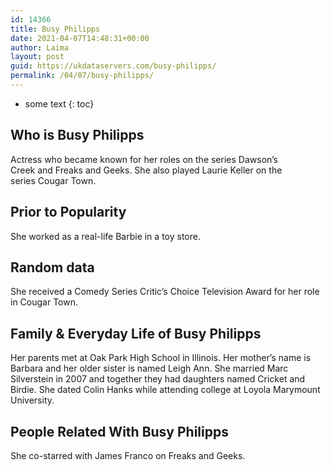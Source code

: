 ```yaml
---
id: 14366
title: Busy Philipps
date: 2021-04-07T14:48:31+00:00
author: Laima
layout: post
guid: https://ukdataservers.com/busy-philipps/
permalink: /04/07/busy-philipps/
---
```


* some text
{: toc}


## Who is Busy Philipps
                  
                  
                  
Actress who became known for her roles on the series Dawson&#8217;s Creek and Freaks and Geeks. She also played Laurie Keller on the series Cougar Town.
                  
              
            
              
            
                
                
                
## Prior to Popularity
                  
                  
                  
She worked as a real-life Barbie in a toy store. 
                  
              
            
              
            
                
                
                
## Random data
                  
                  
                  
She received a Comedy Series Critic&#8217;s Choice Television Award for her role in Cougar Town. 
                  
              
            
              
            
                
                
                
## Family & Everyday Life of Busy Philipps
                  
                  
                  
Her parents met at Oak Park High School in Illinois. Her mother&#8217;s name is Barbara and her older sister is named Leigh Ann. She married Marc Silverstein in 2007 and together they had daughters named Cricket and Birdie. She dated Colin Hanks while attending college at Loyola Marymount University. 
                  
              
            
              
            
                
                
                
## People Related With Busy Philipps
                  
                  
                  
She co-starred with James Franco on Freaks and Geeks. 
                  
              
            
              
            
                
              
            
              
              
            
            
              
            
          
          
          